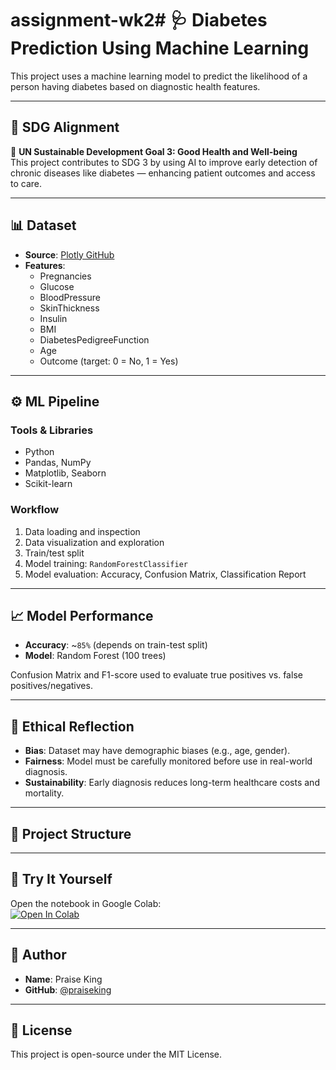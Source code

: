 # assignment-wk2# 🩺 Diabetes Prediction Using Machine Learning

This project uses a machine learning model to predict the likelihood of a person having diabetes based on diagnostic health features.

---

## 📌 SDG Alignment

🎯 **UN Sustainable Development Goal 3: Good Health and Well-being**  
This project contributes to SDG 3 by using AI to improve early detection of chronic diseases like diabetes — enhancing patient outcomes and access to care.

---

## 📊 Dataset

- **Source**: [Plotly GitHub](https://raw.githubusercontent.com/plotly/datasets/master/diabetes.csv)
- **Features**:
  - Pregnancies
  - Glucose
  - BloodPressure
  - SkinThickness
  - Insulin
  - BMI
  - DiabetesPedigreeFunction
  - Age
  - Outcome (target: 0 = No, 1 = Yes)

---

## ⚙️ ML Pipeline

### Tools & Libraries
- Python
- Pandas, NumPy
- Matplotlib, Seaborn
- Scikit-learn

### Workflow
1. Data loading and inspection
2. Data visualization and exploration
3. Train/test split
4. Model training: `RandomForestClassifier`
5. Model evaluation: Accuracy, Confusion Matrix, Classification Report

---

## 📈 Model Performance

- **Accuracy**: ~`85%` (depends on train-test split)
- **Model**: Random Forest (100 trees)

Confusion Matrix and F1-score used to evaluate true positives vs. false positives/negatives.

---

## 🧠 Ethical Reflection

- **Bias**: Dataset may have demographic biases (e.g., age, gender).
- **Fairness**: Model must be carefully monitored before use in real-world diagnosis.
- **Sustainability**: Early diagnosis reduces long-term healthcare costs and mortality.

---

## 📁 Project Structure


---

## 🚀 Try It Yourself

Open the notebook in Google Colab:  
[![Open In Colab](https://colab.research.google.com/assets/colab-badge.svg)](https://colab.research.google.com/github/<your-username>/<your-repo>/blob/main/diabetes_model.ipynb)

---

## 👤 Author

- **Name**: Praise King
- **GitHub**: [@praiseking](https://github.com/praiseking)

---

## 📜 License

This project is open-source under the MIT License.
